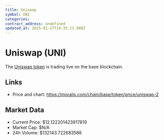 ```yaml
---
title: Uniswap
symbol: UNI
categories: 
contract_address: undefined
updated_at: 2025-01-27T14:35:11.980Z
---
```


# Uniswap (UNI)
The [Uniswap token](https://moralis.com/chain/base/token/price/uniswap-2) is trading live on the base blockchain.

## Links
- Price and chart: https://moralis.com/chain/base/token/price/uniswap-2

## Market Data
- Current Price: $12.122201423917819
- Market Cap: $N/A
- 24h Volume: $132143.722683586
